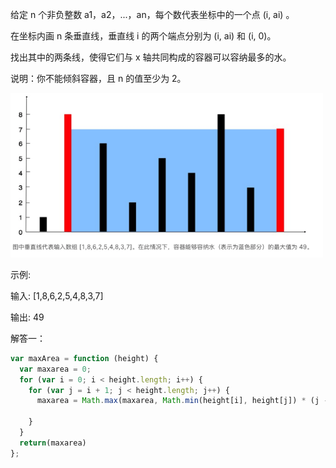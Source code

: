 给定 n 个非负整数 a1，a2，...，an，每个数代表坐标中的一个点 (i, ai) 。

在坐标内画 n 条垂直线，垂直线 i 的两个端点分别为 (i, ai) 和 (i, 0)。

找出其中的两条线，使得它们与 x 轴共同构成的容器可以容纳最多的水。

说明：你不能倾斜容器，且 n 的值至少为 2。

<img src="https://raw.githubusercontent.com/webbj97/leetCode-JavaScript-bj/master/Images/11-1.png" width="500px"> 

示例:

输入: [1,8,6,2,5,4,8,3,7]

输出: 49

解答一：
```js
var maxArea = function (height) {
  var maxarea = 0;
  for (var i = 0; i < height.length; i++) {
    for (var j = i + 1; j < height.length; j++) {
      maxarea = Math.max(maxarea, Math.min(height[i], height[j]) * (j - i));

    }
  }
  return(maxarea)
};
```
